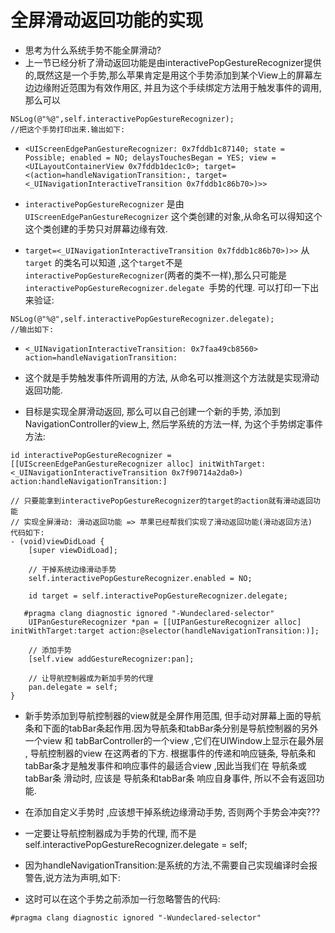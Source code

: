 # 全屏滑动返回功能的实现

- 思考为什么系统手势不能全屏滑动?
- 上一节已经分析了滑动返回功能是由interactivePopGestureRecognizer提供的,既然这是一个手势,那么苹果肯定是用这个手势添加到某个View上的屏幕左边边缘附近范围为有效作用区, 并且为这个手续绑定方法用于触发事件的调用, 那么可以 

```objc
NSLog(@"%@",self.interactivePopGestureRecognizer);
//把这个手势打印出来.输出如下:
```
- `<UIScreenEdgePanGestureRecognizer: 0x7fddb1c87140; state = Possible; enabled = NO; delaysTouchesBegan = YES; view = <UILayoutContainerView 0x7fddb1dec1c0>; target= <(action=handleNavigationTransition:, target=<_UINavigationInteractiveTransition 0x7fddb1c86b70>)>>`

- `interactivePopGestureRecognizer` 是由 `UIScreenEdgePanGestureRecognizer` 这个类创建的对象,从命名可以得知这个这个类创建的手势只对屏幕边缘有效.
- `target=<_UINavigationInteractiveTransition 0x7fddb1c86b70>)>>` 从`target` 的类名可以知道 ,这个`target`不是`interactivePopGestureRecognizer`(两者的类不一样),那么只可能是`interactivePopGestureRecognizer.delegate `手势的代理. 可以打印一下出来验证: 

```objc
NSLog(@"%@",self.interactivePopGestureRecognizer.delegate);
//输出如下:
```

- `<_UINavigationInteractiveTransition: 0x7faa49cb8560> action=handleNavigationTransition:`
 
- 这个就是手势触发事件所调用的方法, 从命名可以推测这个方法就是实现滑动返回功能.


- 目标是实现全屏滑动返回, 那么可以自己创建一个新的手势, 添加到NavigationController的view上, 然后学系统的方法一样, 为这个手势绑定事件方法:

```objc
id interactivePopGestureRecognizer = [[UIScreenEdgePanGestureRecognizer alloc] initWithTarget:<_UINavigationInteractiveTransition 0x7f90714a2da0>) action:handleNavigationTransition:]
```

```objc
// 只要能拿到interactivePopGestureRecognizer的target的action就有滑动返回功能
// 实现全屏滑动: 滑动返回功能 => 苹果已经帮我们实现了滑动返回功能(滑动返回方法)
代码如下:
- (void)viewDidLoad {
    [super viewDidLoad];

    // 干掉系统边缘滑动手势
    self.interactivePopGestureRecognizer.enabled = NO;

    id target = self.interactivePopGestureRecognizer.delegate;

   #pragma clang diagnostic ignored "-Wundeclared-selector"
    UIPanGestureRecognizer *pan = [[UIPanGestureRecognizer alloc] initWithTarget:target action:@selector(handleNavigationTransition:)];

    // 添加手势
    [self.view addGestureRecognizer:pan];

    // 让导航控制器成为新加手势的代理
    pan.delegate = self;
}
```


- 新手势添加到导航控制器的view就是全屏作用范围, 但手动对屏幕上面的导航条和下面的tabBar条起作用.因为导航条和tabBar条分别是导航控制器的另外一个view 和 tabBarController的一个view ,它们在UIWindow上显示在最外层 , 导航控制器的view 在这两者的下方. 根据事件的传递和响应链条, 导航条和tabBar条才是触发事件和响应事件的最适合view ,因此当我们在 导航条或tabBar条 滑动时, 应该是 导航条和tabBar条 响应自身事件, 所以不会有返回功能.
- 在添加自定义手势时 ,应该想干掉系统边缘滑动手势, 否则两个手势会冲突???
- 一定要让导航控制器成为手势的代理, 而不是self.interactivePopGestureRecognizer.delegate = self;
- 因为handleNavigationTransition:是系统的方法,不需要自己实现编译时会报警告,说方法为声明,如下:

- 这时可以在这个手势之前添加一行忽略警告的代码:

```objc
#pragma clang diagnostic ignored "-Wundeclared-selector"
```